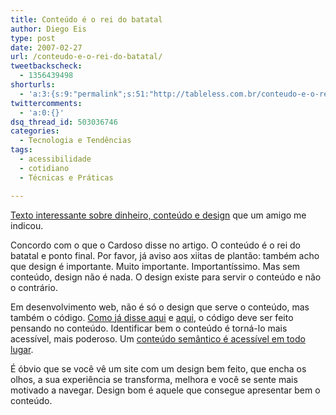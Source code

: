 ```yaml
---
title: Conteúdo é o rei do batatal
author: Diego Eis
type: post
date: 2007-02-27
url: /conteudo-e-o-rei-do-batatal/
tweetbackscheck:
  - 1356439498
shorturls:
  - 'a:3:{s:9:"permalink";s:51:"http://tableless.com.br/conteudo-e-o-rei-do-batatal";s:7:"tinyurl";s:26:"http://tinyurl.com/4yws462";s:4:"isgd";s:19:"http://is.gd/DUEqx8";}'
twittercomments:
  - 'a:0:{}'
dsq_thread_id: 503036746
categories:
  - Tecnologia e Tendências
tags:
  - acessibilidade
  - cotidiano
  - Técnicas e Práticas

---
```

[Texto interessante sobre dinheiro, conteúdo e design][1] que um amigo me indicou.

Concordo com o que o Cardoso disse no artigo. O conteúdo é o rei do batatal e ponto final. Por favor, já aviso aos xiitas de plantão: também acho que design é importante. Muito importante. Importantíssimo. Mas sem conteúdo, design não é nada. O design existe para servir o conteúdo e não o contrário.

Em desenvolvimento web, não é só o design que serve o conteúdo, mas também o código. [Como já disse aqui][2] e [aqui][3], o código deve ser feito pensando no conteúdo. Identificar bem o conteúdo é torná-lo mais acessível, mais poderoso. Um [conteúdo semântico é acessível em todo lugar][4].

É óbvio que se você vê um site com um design bem feito, que encha os olhos, a sua experiência se transforma, melhora e você se sente mais motivado a navegar. Design bom é aquele que consegue apresentar bem o conteúdo.

 [1]: http://www.contraditorium.com/2006/07/04/como-ganhar-dinheiro-na-internet-primeiro-extermine-seu-designer/
 [2]: http://tableless.com.br/aplicacoes-comem-conteudo
 [3]: http://tableless.com.br/a-semantica-e-que-manda
 [4]: http://tableless.com.br/a-web-semantica/